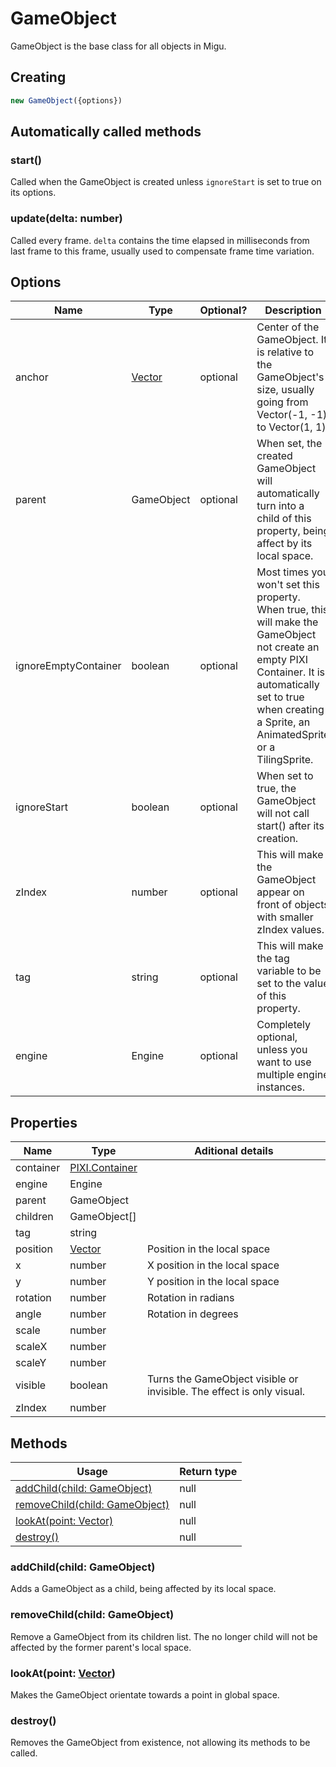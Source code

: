 # GameObject

GameObject is the base class for all objects in Migu. 

## Creating
```js
new GameObject({options})
```

## Automatically called methods

### start()

Called when the GameObject is created unless ``ignoreStart`` is set to true on its options.

### update(delta: number)

Called every frame. ``delta`` contains the time elapsed in milliseconds from last frame to this frame, usually used to compensate frame time variation.

## Options
| Name                 | Type       | Optional? | Description                                                                                                                                                                                                       |
|----------------------|------------|-----------|-------------------------------------------------------------------------------------------------------------------------------------------------------------------------------------------------------------------|
| anchor               | [Vector](http://victorjs.org/#constructors-new)     | optional  | Center of the GameObject. It is relative to the GameObject's size, usually going from Vector(-1, -1) to Vector(1, 1).                                                                                             |
| parent               | GameObject | optional  | When set, the created GameObject will automatically turn into a child of this property, being affect by its local space.                                                                                          |
| ignoreEmptyContainer | boolean    | optional  | Most times you won't set this property. When true, this will make the GameObject not create an empty PIXI Container. It is automatically set to true when creating a Sprite, an AnimatedSprite or a TilingSprite. |
| ignoreStart          | boolean    | optional  | When set to true, the GameObject will not call start() after its creation.                                                                                                                                        |
| zIndex               | number     | optional  | This will make the GameObject appear on front of objects with smaller zIndex values.                                                                                                                              |
| tag                  | string     | optional  | This will make the tag variable to be set to the value of this property.                                                                                                                                          |
| engine               | Engine     | optional  | Completely optional, unless you want to use multiple engine instances.                                                                                                                                            |

## Properties

| Name | Type | Aditional details |
|-----------|----------------|----------------|
| container | [PIXI.Container](https://pixijs.download/dev/docs/PIXI.Container.html) | |
| engine    | Engine         | |
| parent    | GameObject     | |
| children  | GameObject[]   | |
| tag       | string         | |
| position  | [Vector](http://victorjs.org/#constructors-new)         | Position in the local space|
| x         | number         | X position in the local space|
| y         | number         | Y position in the local space |
| rotation  | number         | Rotation in radians|
| angle     | number         | Rotation in degrees|
| scale     | number         | |
| scaleX    | number         | |
| scaleY    | number         | |
| visible   | boolean        | Turns the GameObject visible or invisible. The effect is only visual.|
| zIndex    | number         | |

## Methods

| Usage | Return type |
|-----------------------------|------|
| [addChild(child: GameObject)](#addchildchild-gameobject) | null |
| [removeChild(child: GameObject)](#removechildchild-gameobject) | null |
| [lookAt(point: Vector)](#lookatpoint-vector)     | null |
| [destroy()](#destroy)                   | null |

### addChild(child: GameObject)
Adds a GameObject as a child, being affected by its local space.

### removeChild(child: GameObject)
Remove a GameObject from its children list. The no longer child will not be affected by the former parent's local space.

### lookAt(point: [Vector](http://victorjs.org/#constructors-new))
Makes the GameObject orientate towards a point in global space.

### destroy()
Removes the GameObject from existence, not allowing its methods to be called.